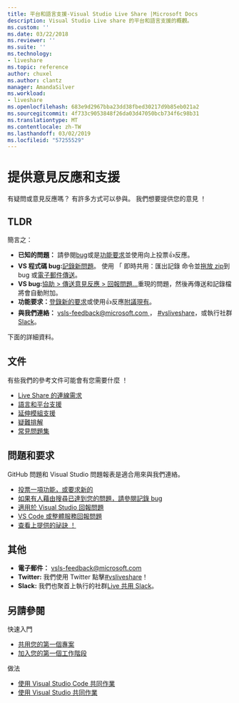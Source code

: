 ```yaml
---
title: 平台和語言支援-Visual Studio Live Share |Microsoft Docs
description: Visual Studio Live share 的平台和語言支援的概觀。
ms.custom: ''
ms.date: 03/22/2018
ms.reviewer: ''
ms.suite: ''
ms.technology:
- liveshare
ms.topic: reference
author: chuxel
ms.author: clantz
manager: AmandaSilver
ms.workload:
- liveshare
ms.openlocfilehash: 683e9d2967bba23dd38fbed30217d9b85eb021a2
ms.sourcegitcommit: 4f733c9053848f26da03d47050bcb734f6c98b31
ms.translationtype: MT
ms.contentlocale: zh-TW
ms.lasthandoff: 03/02/2019
ms.locfileid: "57255529"
---
```

<!--
Copyright © Microsoft Corporation
All rights reserved.
Creative Commons Attribution 4.0 License (International): https://creativecommons.org/licenses/by/4.0/legalcode
-->

# <a name="contributing-feedback-and-support"></a>提供意見反應和支援

有疑問或意見反應嗎？ 有許多方式可以參與。 我們想要提供您的意見 ！

## <a name="tldr"></a>TLDR

簡言之：

- **已知的問題：** 請參閱[bug](https://aka.ms/vsls-bugs)或是[功能要求](https://aka.ms/vsls-feature-requests)並使用向上投票👍反應。
- **VS 程式碼 bug:**[記錄新問題](https://aka.ms/vsls-new-issue)。 使用 「 即時共用：匯出記錄 命令並[拖放 zip](https://help.github.com/articles/file-attachments-on-issues-and-pull-requests/)到 bug 或[電子郵件傳送](mailto:vsls-feedback@microsoft.com)。
- **VS bug:**[協助 > 傳送意見反應 > 回報問題...](https://docs.microsoft.com/en-us/visualstudio/ide/how-to-report-a-problem-with-visual-studio-2017)重現的問題，然後再傳送和記錄檔將會自動附加。
- **功能要求：**[登錄新的要求](https://aka.ms/vsls-new-issue)或使用👍反應[附議現有](https://aka.ms/vsls-feature-requests)。
- **與我們連絡：** [ vsls-feedback@microsoft.com ](mailto:vsls-feedback@microsoft.com)， [#vsliveshare](https://aka.ms/vsls-twitter)，或執行社群[Slack](https://aka.ms/vsls-slack)。

下面的詳細資料。

## <a name="documentation"></a>文件

有些我們的參考文件可能會有您需要什麼 ！

- [Live Share 的連線需求](reference/connectivity.md)
- [語言和平台支援](reference/platform-support.md)
- [延伸模組支援](reference/extensions.md)
- [疑難排解](troubleshooting.md)
- [常見問題集](faq.md)

## <a name="issues-and-requests"></a>問題和要求

GitHub 問題和 Visual Studio 問題報表是適合用來與我們連絡。

- [投票一項功能，或要求新的](https://aka.ms/vsls-feature-requests)
- [如果有人藉由搜尋已達到您的問題，請參閱記錄 bug](https://aka.ms/vsls-bugs)
- [適用於 Visual Studio 回報問題](https://aka.ms/vsls-vsproblem)
- [VS Code 或整體服務回報問題](https://aka.ms/vsls-vscodeproblem)
- [查看上提供的祕訣 ！](https://aka.ms/vsls-problemtips)

## <a name="other"></a>其他

- **電子郵件：** [vsls-feedback@microsoft.com](mailto:vsls-feedback@microsoft.com)
- **Twitter:** 我們使用 Twitter 點擊[#vsliveshare](https://aka.ms/vsls-twitter)！
- **Slack:** 我們也聚首上執行的社群[Live 共用 Slack](https://aka.ms/vsls-slack)。

## <a name="see-also"></a>另請參閱

快速入門

- [共用您的第一個專案](quickstart/share.md)
- [加入您的第一個工作階段](quickstart/join.md)

做法

- [使用 Visual Studio Code 共同作業](use/vscode.md)
- [使用 Visual Studio 共同作業](use/vs.md)
